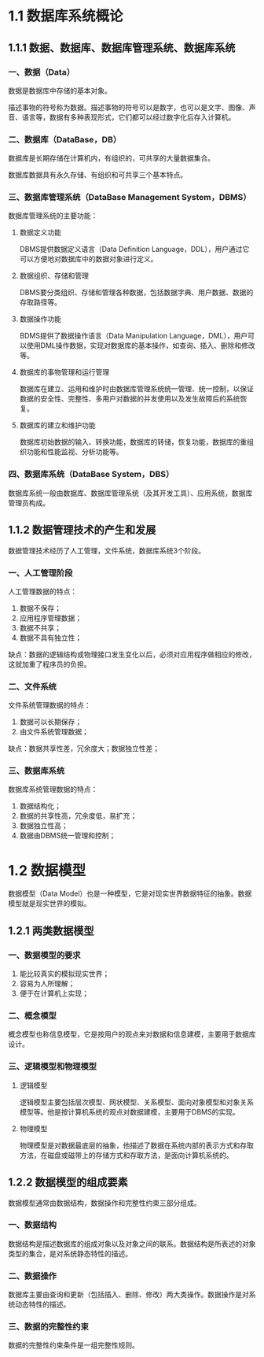 # 1.1  数据库系统概论

## 1.1.1  数据、数据库、数据库管理系统、数据库系统

### 一、数据（Data）

数据是数据库中存储的基本对象。

描述事物的符号称为数据。描述事物的符号可以是数字，也可以是文字、图像、声音、语言等，数据有多种表现形式，它们都可以经过数字化后存入计算机。

### 二、数据库（DataBase，DB）

数据库是长期存储在计算机内，有组织的，可共享的大量数据集合。

数据库数据具有永久存储、有组织和可共享三个基本特点。

### 三、数据库管理系统（DataBase  Management  System，DBMS）

数据库管理系统的主要功能：

1. 数据定义功能

   DBMS提供数据定义语言（Data Definition Language，DDL），用户通过它可以方便地对数据库中的数据对象进行定义。

2. 数据组织、存储和管理

   DBMS要分类组织、存储和管理各种数据，包括数据字典、用户数据、数据的存取路径等。

3. 数据操作功能

   BDMS提供了数据操作语言（Data Manipulation Language，DML），用户可以使用DML操作数据，实现对数据库的基本操作，如查询、插入、删除和修改等。

4. 数据库的事物管理和运行管理

   数据库在建立、运用和维护时由数据库管理系统统一管理、统一控制，以保证数据的安全性、完整性、多用户对数据的并发使用以及发生故障后的系统恢复。

5. 数据库的建立和维护功能

   数据库初始数据的输入、转换功能，数据库的转储，恢复功能，数据库的重组织功能和性能监视、分析功能等。

### 四、数据库系统（DataBase System，DBS）

数据库系统一般由数据库、数据库管理系统（及其开发工具）、应用系统，数据库管理员构成。



## 1.1.2  数据管理技术的产生和发展

数据管理技术经历了人工管理，文件系统，数据库系统3个阶段。

### 一、人工管理阶段

人工管理数据的特点：

1. 数据不保存；
2. 应用程序管理数据；
3. 数据不共享；
4. 数据不具有独立性；

缺点：数据的逻辑结构或物理接口发生变化以后，必须对应用程序做相应的修改，这就加重了程序员的负担。

### 二、文件系统

文件系统管理数据的特点：

1. 数据可以长期保存；
2. 由文件系统管理数据；

缺点：数据共享性差，冗余度大；数据独立性差；

### 三、数据库系统

数据库系统管理数据的特点：

1. 数据结构化；
2. 数据的共享性高，冗余度低，易扩充；
3. 数据独立性高；
4. 数据由DBMS统一管理和控制；



# 1.2 数据模型

数据模型（Data Model）也是一种模型，它是对现实世界数据特征的抽象。数据模型就是现实世界的模拟。

## 1.2.1 两类数据模型

### 一、数据模型的要求

1. 能比较真实的模拟现实世界；
2. 容易为人所理解；
3. 便于在计算机上实现；

### 二、概念模型

概念模型也称信息模型，它是按用户的观点来对数据和信息建模，主要用于数据库设计。

### 三、逻辑模型和物理模型

1. 逻辑模型

   逻辑模型主要包括层次模型、网状模型、关系模型、面向对象模型和对象关系模型等。他是按计算机系统的观点对数据建模，主要用于DBMS的实现。

2. 物理模型

   物理模型是对数据最底层的抽象，他描述了数据在系统内部的表示方式和存取方法，在磁盘或磁带上的存储方式和存取方法，是面向计算机系统的。

## 1.2.2 数据模型的组成要素

数据模型通常由数据结构，数据操作和完整性约束三部分组成。

### 一、数据结构

数据结构是描述数据库的组成对象以及对象之间的联系。数据结构是所表述的对象类型的集合，是对系统静态特性的描述。

### 二、数据操作

数据库主要由查询和更新（包括插入、删除、修改）两大类操作。数据操作是对系统动态特性的描述。

### 三、数据的完整性约束

数据的完整性约束条件是一组完整性规则。



